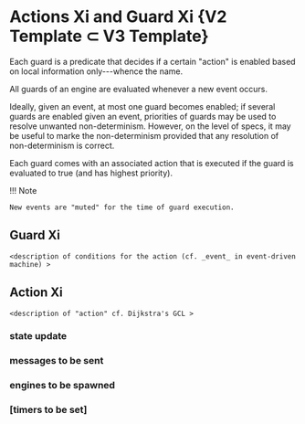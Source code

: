 # Actions Xi and Guard Xi {V2 Template ⊂ V3 Template}

Each guard is a predicate that decides if a certain "action" is enabled
based on local information only---whence the name.

All guards of an engine are evaluated whenever a new event occurs.

Ideally, given an event, at most one guard becomes enabled;
if several guards are enabled given an event,
priorities of guards may be used to resolve unwanted non-determinism. 
However, on the level of specs,
it may be useful to marke the non-determinism
provided that any resolution of non-determinism is correct.

Each guard comes with an associated action that is executed
if the guard is evaluated to true (and has highest priority).

!!! Note

	New events are "muted" for the time of guard execution.


## Guard Xi


`<description of conditions for the action (cf. _event_ in event-driven machine) >`

## Action Xi

`<description of "action" cf. Dijkstra's GCL >`

### state update

### messages to be sent

### engines to be spawned

### [timers to be set]





